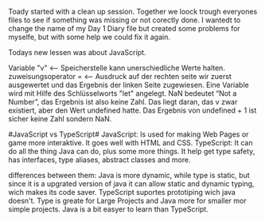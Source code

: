 Toady started with a clean up session. Together we loock trough everyones files to see if something was missing or not corectly done.
I wantedt to change the name of my Day 1 Diary file but created some problems for myselfe, but with some help we could fix it again.

Todays new lessen was about JavaScript. 

Variable "v" <-- Speicherstelle kann unerschiedliche Werte halten.
zuweisungsoperator = <-- Ausdruck auf der rechten seite wir zuerst ausgewertet und das Ergebnis der linken Seite zugewiesen.
Eine Variable wird mit Hilfe des Schlüsselworts "let" angelegt.
NaN bedeutet “Not a Number”, das Ergebnis ist also keine Zahl. Das liegt daran, das v zwar existiert, aber den Wert undefined hatte. Das Ergebnis von undefined + 1 ist sicher keine Zahl sondern NaN.

#JavaScript vs TypeScript#
JavaScript: Is used for making Web Pages or game more interaktive. It goes well with HTML and CSS.
TypeScript: It can do all the thing Java can do, plus some more things. It help get type safety, has interfaces, type aliases, abstract classes and more.

differences between them: Java is more dynamic, while type is static, but since it is a upgrated version of java it can allow static and dynamic typing, wich makes its code saver. TypeScript suportes prototiping wich java doesn't. Type is greate for Large Projects and Java more for smaller mor simple projects. Java is a bit easyer to learn than TypeScript.